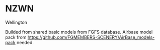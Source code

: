 # NZWN
Wellington

Builded from shared basic models from FGFS database.
Airbase model pack from https://github.com/FGMEMBERS-SCENERY/AirBase_models-pack needed.
